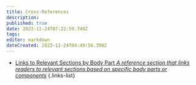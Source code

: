 ```yaml
---
title: Cross-References
description: 
published: true
date: 2023-11-24T07:22:59.740Z
tags: 
editor: markdown
dateCreated: 2023-11-24T04:49:56.398Z
---
```


- [Links to Relevant Sections by Body Part *A reference section that links readers to relevant sections based on specific body parts or components*](/reference/character/aelorian/ryuuko/manual/ch18/s1)
{.links-list}
